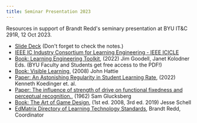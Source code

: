 ```yaml
---
title: Seminar Presentation 2023
---
```

Resources in support of Brandt Redd's seminary presentation at BYU IT&C 291R, 12 Oct 2023.

* [Slide Deck](https://1drv.ms/p/s!AsDairlA1Y6-lsptVbv7XGDh1L6XPA?e=bcSKhr) (Don't forget to check the notes.)
* [IEEE IC Industry Consortium for Learning Engineering - IEEE ICICLE](https://sagroups.ieee.org/icicle/)
* [Book: Learning Engineering Toolkit](https://doi.org/10.4324/9781003276579), (2022) Jim Goodell, Janet Kolodner Eds. (BYU Faculty and Students get free access to the PDF!)
* [Book: Visible Learning](https://doi.org/10.4324/9780203887332), (2008) John Hattie
* [Paper: An Astonishing Regularity in Student Learning Rate](https://doi.org/10.1073/pnas.2221311120), (2022) Kenneth Koedinger et. al.
* [Paper: The influence of strength of drive on functional fixedness and perceptual recognition.](https://doi.org/10.1037/h0044683), (1962) Sam Glucksberg
* [Book: The Art of Game Design](https://schellgames.com/art-of-game-design), (1st ed. 2008, 3rd ed. 2019) Jesse Schell
* [EdMatrix Directory of Learning Technology Standards](https://www.edmatrix.org), Brandt Redd, Coordinator